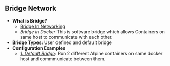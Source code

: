 ## Bridge Network
- **What is Bridge?**
  - [Bridge In Networking](/Networking/Networking_Devices)
  - *Bridge in Docker* This is software bridge which allows Containers on same host to communicate with each other.
- **[Bridge Types](User_And_Default_Bridge.md):** User defined and default bridge
- **Configuration Examples**
  - *[1. Default Bridge](Examples/Default_Bridge):* Run 2 different Alpine containers on same docker host and commmunicate between them.
